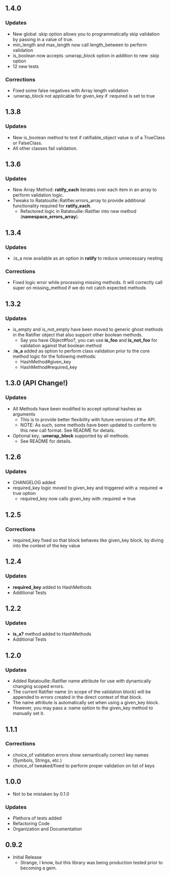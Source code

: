 ## 1.4.0

### Updates

* New global :skip option allows you to programmatically skip validation by passing in a value of true.
* min\_length and max\_length now call length\_between to perform validation
* is\_boolean now accepts :unwrap\_block option in addition to new :skip option
* 12 new tests

### Corrections

* Fixed some false negatives with Array length validation
* :unwrap\_block not applicable for given\_key if :required is set to true

## 1.3.8

### Updates

* New is\_boolean method to test if ratifiable\_object value is of a TrueClass or FalseClass. 
* All other classes fail validation.

## 1.3.6

### Updates

* New Array Method: **ratify\_each** iterates over each item in an array to perform validation logic.
* Tweaks to Ratatouille::Ratifier.errors\_array to provide additional functionality required for **ratify\_each**.
  * Refactored logic in Ratatouille::Ratifier into new method (**namespace\_errors\_array**).

## 1.3.4

### Updates

* :is\_a now available as an option in **ratify** to reduce unnecessary nesting

### Corrections

* Fixed logic error while processing missing methods. It will correctly call super on missing\_method if 
  we do not catch expected methods

## 1.3.2

### Updates

* is\_empty and is\_not\_empty have been moved to generic ghost methods in the Ratifier object that also support other boolean methods.
  * Say you have Object#foo?, you can use **is\_foo** and **is\_not\_foo** for validation against that boolean method
* **:is\_a** added as option to perform class validation prior to the core method logic for the following methods:
  * HashMethod#given_key
  * HashMethod#required_key

## 1.3.0 (API Change!)

### Updates

* All Methods have been modified to accept optional hashes as arguments
  * This is to provide better flexibility with future versions of the API.
  * NOTE: As such, some methods have been updated to conform to this new call format. See README for details.
* Optional key, **:unwrap_block** supported by all methods. 
  * See README for details.

## 1.2.6

### Updates

* CHANGELOG added
* required\_key logic moved to given\_key and triggered with a :required => true option
  * required\_key now calls given_key with :required => true

## 1.2.5

### Corrections

* required\_key fixed so that block behaves like given\_key block, by diving into the 
  context of the key value

## 1.2.4

### Updates

* **required\_key** added to HashMethods
* Additional Tests

## 1.2.2

### Updates

* **is\_a?** method added to HashMethods
* Additional Tests

## 1.2.0

### Updates

* Added Ratatouille::Ratifier name attribute for use with dynamically changing scoped errors.
* The current Ratifier name (in scope of the validation block) will be appended to errors created
  in the direct context of that block.
* The name attribute is automatically set when using a given_key block. However, you may pass a :name
  option to the given\_key method to manually set it.

## 1.1.1

### Corrections

* choice\_of validation errors show semantically correct key names (Symbols, Strings, etc.)
* choice\_of tweaked/fixed to perform proper validation on list of keys

## 1.0.0

* Not to be mistaken by 0.1.0

### Updates

* Plethora of tests added
* Refactoring Code
* Organization and Documentation

## 0.9.2

* Initial Release
  * Strange, I know, but this library was being production tested prior to becoming a gem.
